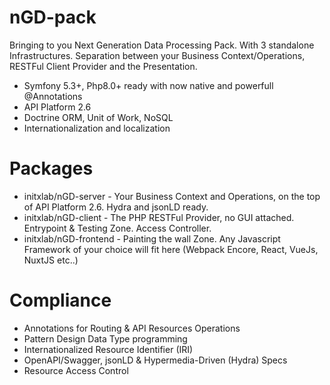 
# nGD-pack
Bringing to you Next Generation Data Processing Pack. With 3 standalone Infrastructures. Separation between your Business Context/Operations, RESTFul Client Provider and the Presentation.
- Symfony 5.3+, Php8.0+ ready with now native and powerfull @Annotations
- API Platform 2.6
- Doctrine ORM, Unit of Work, NoSQL
- Internationalization and localization

# Packages
- initxlab/nGD-server - Your Business Context and Operations, on the top of API Platform 2.6. Hydra and jsonLD ready.
- initxlab/nGD-client - The PHP RESTFul Provider, no GUI attached. Entrypoint & Testing Zone. Access Controller.
- initxlab/nGD-frontend - Painting the wall Zone. Any Javascript Framework of your choice will fit here (Webpack Encore, React, VueJs, NuxtJS etc..)

# Compliance
- Annotations for Routing & API Resources Operations
- Pattern Design Data Type programming
- Internationalized Resource Identifier (IRI)
- OpenAPI/Swagger, jsonLD & Hypermedia-Driven (Hydra) Specs
- Resource Access Control
